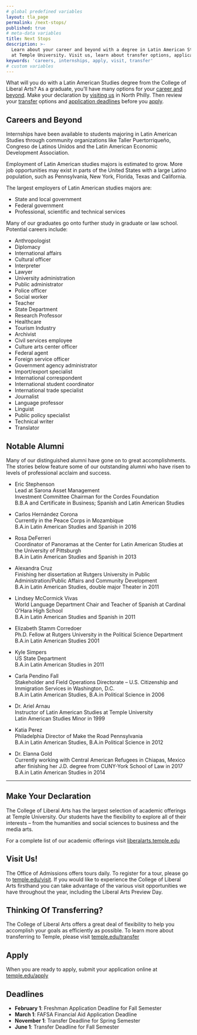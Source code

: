 ```yaml
---
# global predefined variables
layout: tla_page
permalink: /next-stops/
published: true
# meta-data variables
title: Next Stops
description: >-
  Learn about your career and beyond with a degree in Latin American Studies from the College of Liberal Arts
  at Temple University. Visit us, learn about transfer options, application deadlines, and how to apply!
keywords: 'careers, internships, apply, visit, transfer'
# custom variables
---
```

What will you do with a Latin American Studies degree from the College of Liberal Arts? As a graduate, you’ll have many options for your [career and beyond](#careers-and-beyond). Make your declaration by [visiting us](#visit) in North Philly. Then review your [transfer](#thinking-of-transferring) options and [application deadlines](#deadlines) before you [apply](#apply).

## Careers and Beyond
Internships have been available to students majoring in Latin American Studies through community organizations like Taller Puertorriqueño, Congreso de Latinos Unidos and the Latin American Economic Development Association.

Employment of Latin American studies majors is estimated to grow. More job opportunities may exist in parts of the United States with a large Latino population, such as Pennsylvania, New York, Florida, Texas and California.

The largest employers of Latin American studies majors are:
- State and local government
- Federal government
- Professional, scientific and technical services

Many of our graduates go onto further study in graduate or law school. Potential careers include:
- Anthropologist
- Diplomacy
- International affairs
- Cultural officer
- Interpreter
- Lawyer
- University administration
- Public administrator
- Police officer
- Social worker
- Teacher
- State Department
- Research Professor
- Healthcare
- Tourism Industry
- Archivist
- Civil services employee
- Culture arts center officer
- Federal agent
- Foreign service officer
- Government agency administrator
- Import/export specialist
- International correspondent
- International student coordinator
- International trade specialist
- Journalist
- Language professor
- Linguist
- Public policy specialist
- Technical writer
- Translator

## Notable Alumni
Many of our distinguished alumni have gone on to great accomplishments. The stories below feature some of our outstanding alumni who have risen to levels of professional acclaim and success.

- Eric Stephenson<br/>
  Lead at Sarona Asset Management<br/>
  Investment Committee Chairman for the Cordes Foundation<br/>
  B.B.A and Certificate in Business; Spanish and Latin American Studies<br/>

- Carlos Hernández Corona<br/>
  Currently in the Peace Corps in Mozambique<br/>
  B.A.in Latin American Studies and Spanish in 2016<br/>

- Rosa DeFerreri<br>
  Coordinator of Panoramas at the Center for Latin American Studies at the University of Pittsburgh<br>
  B.A.in Latin American Studies and Spanish in 2013<br>

- Alexandra Cruz<br>
  Finishing her dissertation at Rutgers University in Public Administration/Public Affairs and Community Development<br>
  B.A.in Latin American Studies, double major Theater in 2011<br>

- Lindsey McCormick Vivas<br>
  World Language Department Chair and Teacher of Spanish at Cardinal O'Hara High School<br>
  B.A.in Latin American Studies and Spanish in 2011<br>
  
- Elizabeth Stamm Corredoer <br>
  Ph.D. Fellow at Rutgers University in the Political Science Department<br>
  B.A.in Latin American Studies 2001<br>

- Kyle Simpers<br>
  US State Department<br>
  B.A.in Latin American Studies in 2011<br>

- Carla Pendino Fall<br>
  Stakeholder and Field Operations Directorate – U.S. Citizenship and Immigration Services in Washington, D.C.<br/>
  B.A.in Latin American Studies, B.A.in Political Science in 2006<br>

- Dr. Ariel Arnau<br>
  Instructor of Latin American Studies at Temple University<br>
  Latin American Studies Minor in 1999<br>
  
- Katia Perez<br/>
  Philadelphia Director of Make the Road Pennsylvania<br>
  B.A.in Latin American Studies, B.A.in Political Science in 2012<br>
  
- Dr. Elanna Gold<br/>
  Currently working with Central American Refugees in Chiapas, Mexico after finishing her J.D. degree from CUNY-York School of Law in 2017<br>
  B.A.in Latin American Studies in 2014<br>

___  

## Make Your Declaration
The College of Liberal Arts has the largest selection of academic offerings at Temple University. Our students have the flexibility to explore all of their interests – from the humanities and social sciences to business and the media arts.

For a complete list of our academic offerings visit [liberalarts.temple.edu](http://liberalarts.temple.edu)

## Visit Us!
The Office of Admissions offers tours daily. To register for a tour, please go to [temple.edu/visit](http://admissions.temple.edu/visit). If you would like to experience the College of Liberal Arts firsthand you can take advantage of the various visit opportunities we have throughout the year, including the Liberal Arts Preview Day.

## Thinking Of Transferring?
The College of Liberal Arts offers a great deal of flexibility to help you accomplish your goals as efficiently as possible. To learn more about transferring to Temple, please visit [temple.edu/transfer](http://admissions.temple.edu/transfer)

## Apply
When you are ready to apply, submit your application online at [temple.edu/apply](http://admissions.temple.edu/apply)

## Deadlines

- **February 1**: Freshman Application Deadline for Fall Semester
- **March 1**: FAFSA Financial Aid Application Deadline
- **November 1**: Transfer Deadline for Spring Semester
- **June 1**: Transfer Deadline for Fall Semester
